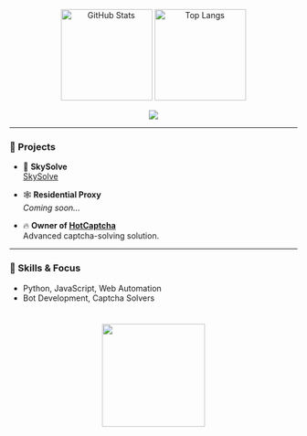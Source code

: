 <p align="center"> 
  <img alt="GitHub Stats" height="160px" src="https://github-readme-stats.vercel.app/api?username=omonukko&show_icons=true&count_private=true&theme=tokyonight&custom_title=GitHub+Stats" />
  <img alt="Top Langs" height="160px" src="https://github-readme-stats.vercel.app/api/top-langs/?username=omonukko&layout=compact&theme=tokyonight" />
</p>

<p align="center">
  <img src="https://github-profile-summary-cards.vercel.app/api/cards/profile-details?username=omonukko&theme=tokyonight" />
</p>

---

### 🚀 Projects

- 🔐 **SkySolve**  
  [SkySolve](https://skysolve.xyz)

- 🕸 **Residential Proxy**  
  *Coming soon...*

- 🔥 **Owner of [HotCaptcha](https://github.com/HotCaptcha)**  
  Advanced captcha-solving solution.

---

### 🧩 Skills & Focus

- Python, JavaScript, Web Automation
- Bot Development, Captcha Solvers

<p href="https://discord.com/users/603067666277597186" align="center">
    <img alt="" src="https://github-readme-stats.vercel.app/api?username=omonukko&theme=tokyonight&show_icons=true">
</p>

<h3 align="center">
   <a href="https://discord.com/users/603067666277597186/"><img src="https://lanyard.cnrad.dev/api/603067666277597186?bg=0d1117" height="180" width="auto"></a>
     <br> 
</h3>

